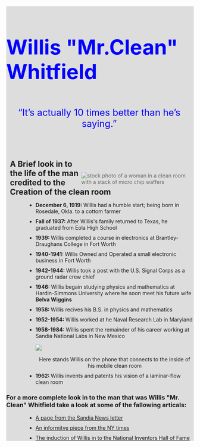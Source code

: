 <!--# Tribute-page-for-Willis-Whitfield
A small project on the creator of the clean room
This branch fullfilled all 10 tests--!>

<main id="main">
<header class="top-header">
  <h1 id="title" class="title" class="header-text">Willis "Mr.Clean" Whitfield </h1>
  <p class="quote" >“It’s actually 10 times better than he’s saying.”</p>
  </header>
  
  <div>
   <img id="img-div-stock" src="https://www.hpcismart.com/images/website/ManChemNews/DIR_46/F_54128.jpg" alt="stock photo of a woman in a clean room with a stack of micro chip waffers">
  </div>
     <h2> A Brief look in to the life of the man credited to the Creation of the clean room
     </h2>
     <ul id="tribute-info">
       <li>
         <strong>December 6, 1919: </strong>
         Willis had a humble start; being born in Rosedale, Okla. to a cottom farmer</li>
       <li>
         <strong>Fall of 1937: </strong>
         After Willis's family returned to Texas, he graduated from Eola High School</li>
       <li>
         <strong>1939: </strong>
         Willis completed a course in electronics at Brantley-Draughans College in Fort Worth</li>
       <li>
         <strong>1940-1941: </strong>
         Willis Owned and Operated a small electronic business in Fort Worth</li>
       <li>
         <strong>1942-1944: </strong>
           Willis took a post with the U.S. Signal Corps as a ground radar crew chief</li>
       <li>
         <strong>1946: </strong>
         Willis begain studying physics and mathematics at Hardin-Simmons University where he soon meet his future wife <strong>Belva Wiggins</strong></li>
      <li>
        <strong>1958: </strong>
        Willis recives his B.S. in physics and mathematics</li>
      <li>
        <strong>1952-1954: </strong>
        Willis worked at he Naval Research Lab in Maryland</li>
      <li>
        <strong>1958-1984: </strong>
        Willis spent the remainder of his career working at Sandia National Labs in New Mexico
       </li>
  <div id="img-div">
    <img id="image"
        src="https://arc-anglerfish-arc2-prod-bostonglobe.s3.amazonaws.com/public/DGUSLEB7HQI6FIYO2YOEJMRXBQ.jpg">
    <figcaption id="img-caption">Here stands Willis on the phone that connects to the inside of his mobile clean room</figcaption>
  </div>
  <li>
        <strong>1962: </strong>
        Willis invents and patents his vision of a laminar-flow clean room</li>
  </ul>
  <div>
  <h3>For a more complete look in to the man that was Willis "Mr. Clean" Whitfield  take a look at some of the fallowing articals:</h3>
    <ul>
      <a href="https://www.sandia.gov/news/publications/labnews/archive/_assets/documents/labnews11-16-12.pdf" id="tribute-link to sandia" target="_blank">
        <li>A page from the Sandia News letter</li></a>
      <a href="https://www.nytimes.com/2012/12/05/business/willis-whitfield-clean-room-inventor-dies-at-92.html" id="tribute-link to NY times" traget="_blank">
         <li>An informitve piece from the NY times</li></a>
      <a href="https://www.invent.org/inductees/willis-whitfield" id="tribute-link" target="_blank">
        <li>The induction of Willis in to the National Inventors Hall of Fame</li></a
   </div>
</main>
      
      <!-- here is where the CSS starts--!>
      
      
<style>
  
  #main{
  background: #ddd;
}
#img-div-stock{
    opacity: .6;  
    float: right;
    margin-top: 35px;
    max-width: 60%;
    height: auto;
    
}
#title {
    color: blue;
    text-align: left;
    font-size: 55px;
}
.quote {
    text-align: center;
    color: blue;
    font-size: 25px;
}
.top-header {
  background-image: url(https://www.invent.org/sites/default/files/styles/opengraph_media/public/inductees/502-master_0.jpg?itok=AxqqLaRl);
  height: ;
  display: grid;
  grid-template-rows: 125px atuo;
  grid-template-columns: 500px;
  background-repeat: no-repeat;
  max-width: 100%;
  background-size: contain;
}
h2{
  margin: 35px 10px 0px 10px;
  min-width: 225px;
}
ul{
  margin-left: 55px;
}
li{
  margin-top: 10px 
}
#img-div{
  text-align: center;
  item-align: center;
}
#image {
  display: block;
  max-width: 100%;
  height: auto;
  margin: 15px auto 
}

</style>
  
